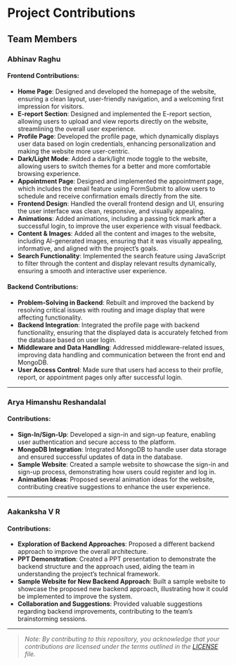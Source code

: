 # Project Contributions

## Team Members

### Abhinav Raghu

#### Frontend Contributions:
- **Home Page**: Designed and developed the homepage of the website, ensuring a clean layout, user-friendly navigation, and a welcoming first impression for visitors.
- **E-report Section**: Designed and implemented the E-report section, allowing users to upload and view reports directly on the website, streamlining the overall user experience.
- **Profile Page**: Developed the profile page, which dynamically displays user data based on login credentials, enhancing personalization and making the website more user-centric.
- **Dark/Light Mode**: Added a dark/light mode toggle to the website, allowing users to switch themes for a better and more comfortable browsing experience.
- **Appointment Page**: Designed and implemented the appointment page, which includes the email feature using FormSubmit to allow users to schedule and receive confirmation emails directly from the site.
- **Frontend Design**: Handled the overall frontend design and UI, ensuring the user interface was clean, responsive, and visually appealing.
- **Animations**: Added animations, including a passing tick mark after a successful login, to improve the user experience with visual feedback.
- **Content & Images**: Added all the content and images to the website, including AI-generated images, ensuring that it was visually appealing, informative, and aligned with the project’s goals.
- **Search Functionality**: Implemented the search feature using JavaScript to filter through the content and display relevant results dynamically, ensuring a smooth and interactive user experience.

#### Backend Contributions:
- **Problem-Solving in Backend**: Rebuilt and improved the backend by resolving critical issues with routing and image display that were affecting functionality.
- **Backend Integration**: Integrated the profile page with backend functionality, ensuring that the displayed data is accurately fetched from the database based on user login.
- **Middleware and Data Handling**: Addressed middleware-related issues, improving data handling and communication between the front end and MongoDB.
- **User Access Control**: Made sure that users had access to their profile, report, or appointment pages only after successful login.

---

### Arya Himanshu Reshandalal

#### Contributions:
- **Sign-In/Sign-Up**: Developed a sign-in and sign-up feature, enabling user authentication and secure access to the platform.
- **MongoDB Integration**: Integrated MongoDB to handle user data storage and ensured successful updates of data in the database.
- **Sample Website**: Created a sample website to showcase the sign-in and sign-up process, demonstrating how users could register and log in.
- **Animation Ideas**: Proposed several animation ideas for the website, contributing creative suggestions to enhance the user experience.

---

### Aakanksha V R

#### Contributions:
- **Exploration of Backend Approaches**: Proposed a different backend approach to improve the overall architecture.
- **PPT Demonstration**: Created a PPT presentation to demonstrate the backend structure and the approach used, aiding the team in understanding the project’s technical framework.
- **Sample Website for New Backend Approach**: Built a sample website to showcase the proposed new backend approach, illustrating how it could be implemented to improve the system.
- **Collaboration and Suggestions**: Provided valuable suggestions regarding backend improvements, contributing to the team’s brainstorming sessions.

---

> *Note: By contributing to this repository, you acknowledge that your contributions are licensed under the terms outlined in the [LICENSE](./LICENSE) file.*
